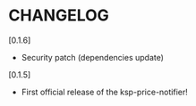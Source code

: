 # CHANGELOG

[0.1.6]

- Security patch (dependencies update)

[0.1.5]

- First official release of the ksp-price-notifier!
